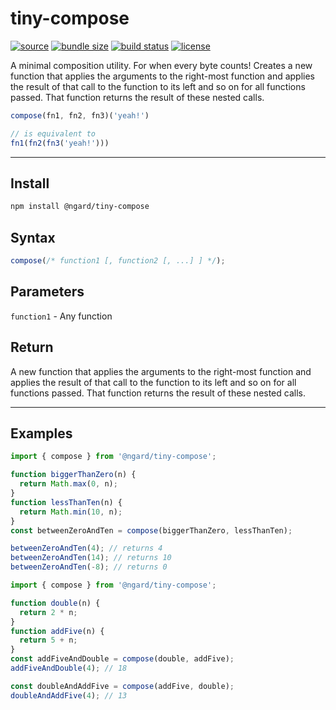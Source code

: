 # tiny-compose

[![source](https://badgen.net/npm/v/@ngard/tiny-compose)](https://www.npmjs.com/package/@ngard/tiny-compose)
[![bundle size](https://badgen.net/bundlephobia/minzip/@ngard/tiny-compose)](https://bundlephobia.com/result?p=@ngard/tiny-compose)
[![build status](https://badgen.net/travis/NickGard/tiny-compose)](https://travis-ci.org/NickGard/tiny-compose)
[![license](https://badgen.net/badge/license/MIT/blue)](https://badgen.net/badge/license/MIT/blue)

A minimal composition utility. For when every byte counts!
Creates a new function that applies the arguments to the right-most function and applies the result of that call to the function to its left and so on for all functions passed. That function returns the result of these nested calls.

```js
compose(fn1, fn2, fn3)('yeah!')

// is equivalent to
fn1(fn2(fn3('yeah!')))
```

<hr/>

## Install

```bash
npm install @ngard/tiny-compose
```

## Syntax

```javascript
compose(/* function1 [, function2 [, ...] ] */);
```

## Parameters
`function1` - Any function

## Return
A new function that applies the arguments to the right-most function and applies the result of that call to the function to its left and so on for all functions passed. That function returns the result of these nested calls.

<hr/>

## Examples

```javascript
import { compose } from '@ngard/tiny-compose';

function biggerThanZero(n) {
  return Math.max(0, n);
}
function lessThanTen(n) {
  return Math.min(10, n);
}
const betweenZeroAndTen = compose(biggerThanZero, lessThanTen);

betweenZeroAndTen(4); // returns 4
betweenZeroAndTen(14); // returns 10
betweenZeroAndTen(-8); // returns 0
```

```javascript
import { compose } from '@ngard/tiny-compose';

function double(n) {
  return 2 * n;
}
function addFive(n) {
  return 5 + n;
}
const addFiveAndDouble = compose(double, addFive);
addFiveAndDouble(4); // 18

const doubleAndAddFive = compose(addFive, double);
doubleAndAddFive(4); // 13
```
